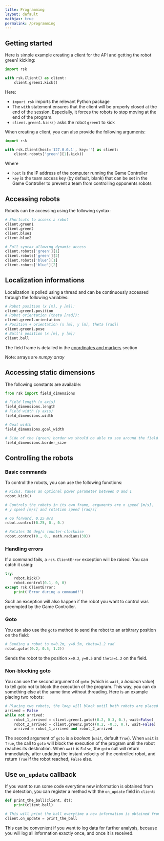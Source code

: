 ```yaml
---
title: Programming
layout: default
mathjax: true
permalink: /programming
---
```


## Getting started

Here is simple example creating a client for the API and getting the robot green1 kicking:

```python
import rsk

with rsk.Client() as client:
    client.green1.kick()
```

Here:

* `import rsk` imports the relevant Python package
* The `with` statement ensures that the client will be properly closed at the end of the session.
  Especially, it forces the robots to stop moving at the end of the program.
* `client.green1.kick()` asks the robot `green1` to kick

When creating a client, you can also provide the following arguments:

```python
import rsk

with rsk.Client(host='127.0.0.1', key='') as client:
    client.robots['green'][1].kick()

```

Where

* `host` is the IP address of the computer running the Game Controller
* `key` is the team access key (by default, blank) that can be set in the Game Controller to prevent a team from
  controlling opponents robots

## Accessing robots

Robots can be accessing using the following syntax:

```python
# Shortcuts to access a robot
client.green1
client.green2
client.blue1
client.blue2

# Full syntax allowing dynamic access
client.robots['green'][1]
client.robots['green'][2]
client.robots['blue'][1]
client.robots['blue'][2]
```

## Localization informations

Localization is polled using a thread and can be continuously accessed through the following variables:

```python
# Robot position (x [m], y [m]):
client.green1.position
# Robot orientation (theta [rad]):
client.green1.orientation
# Position + orientation (x [m], y [m], theta [rad])
client.green1.pose
# Ball's position (x [m], y [m])
client.ball
```

The field frame is detailed in the [coordinates and markers](/coordinates-field-markers) section 

Note: arrays are *numpy array*

## Accessing static dimensions

The following constants are available:

```python
from rsk import field_dimensions

# Field length (x axis)
field_dimensions.length
# Field width (y axis)
field_dimensions.width

# Goal width
field_dimensions.goal_width

# Side of the (green) border we should be able to see around the field
field_dimensions.border_size
```

## Controlling the robots

### Basic commands

To control the robots, you can use the following functions:

```python
# Kicks, takes an optional power parameter between 0 and 1
robot.kick()

# Controls the robots in its own frame, arguments are x speed [m/s],
# y speed [m/s] and rotation speed [rad/s]

# Go forward, 0.25 m/s
robot.control(0.25, 0., 0.)

# Rotates 30 deg/s counter-clockwise
robot.control(0., 0., math.radians(30))
```

### Handling errors

If a command fails, a `rsk.ClientError` exception will be raised. You can catch it using:

```python
try:
    robot.kick()
    robot.control(0.1, 0, 0)
except rsk.ClientError:
    print('Error during a command!')
```

Such an exception will also happen if the robot you want to control was preempted by the Game Controller.

### Goto

You can also use the `goto` method to send the robot to an arbitrary position on the field:

```python
# Sending a robot to x=0.2m, y=0.5m, theta=1.2 rad
robot.goto((0.2, 0.5, 1.2))
```

Sends the robot to the position `x=0.2`, `y=0.5` and `theta=1.2` on the field.

### Non-blocking goto

You can use the second argument of `goto` (which is `wait`, a *boolean* value) to tell goto not to
block the execution of the program. This way, you can do something else at the same time without threading.
Here is an example placing two robots:

```python
# Placing two robots, the loop will block until both robots are placed
arrived = False
while not arrived:
    robot_1_arrived = client.green1.goto((0.2, 0.3, 0.), wait=False)
    robot_2_arrived = client.green2.goto((0.2, -0.3, 0.), wait=False)
    arrived = robot_1_arrived and robot_2_arrived
```

The second argument of `goto` is a *boolean* (`wait`, default `True`). When `wait` is `True`, the call to `goto` will
block the execution of the program until the robot reaches its destination. When `wait` is `False`, the
`goto` call will return immediately, after updating the instant velocity of the controlled robot, and return
`True` if the robot reached, `False` else.

## Use `on_update` callback

If you want to run some code everytime new information is obtained from the detection, you can register
a method with the `on_update` field in `client`:

```python
def print_the_ball(client, dt):
    print(client.ball)

# This will print the ball everytime a new information is obtained from the client
client.on_update = print_the_ball
```

This can be convenient if you want to log data for further analysis, because you will log all information exactly
once, and once it is received.